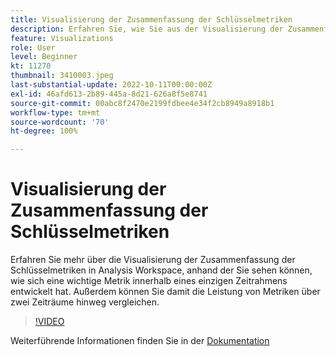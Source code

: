 ```yaml
---
title: Visualisierung der Zusammenfassung der Schlüsselmetriken
description: Erfahren Sie, wie Sie aus der Visualisierung der Zusammenfassung der Schlüsselmetriken entnehmen können, wie sich eine wichtige Metrik innerhalb eines einzigen Zeitrahmens entwickelt hat.
feature: Visualizations
role: User
level: Beginner
kt: 11270
thumbnail: 3410003.jpeg
last-substantial-update: 2022-10-11T00:00:00Z
exl-id: 46afd613-2b89-445a-8d21-626a8f5e8741
source-git-commit: 00abc8f2470e2199fdbee4e34f2cb8949a8918b1
workflow-type: tm+mt
source-wordcount: '70'
ht-degree: 100%

---
```


# Visualisierung der Zusammenfassung der Schlüsselmetriken

Erfahren Sie mehr über die Visualisierung der Zusammenfassung der Schlüsselmetriken in Analysis Workspace, anhand der Sie sehen können, wie sich eine wichtige Metrik innerhalb eines einzigen Zeitrahmens entwickelt hat. Außerdem können Sie damit die Leistung von Metriken über zwei Zeiträume hinweg vergleichen.

>[!VIDEO](https://video.tv.adobe.com/v/3410003/?quality=12&learn=on)

Weiterführende Informationen finden Sie in der [Dokumentation](https://experienceleague.adobe.com/docs/analytics/analyze/analysis-workspace/visualizations/key-metric.html?lang=de)
